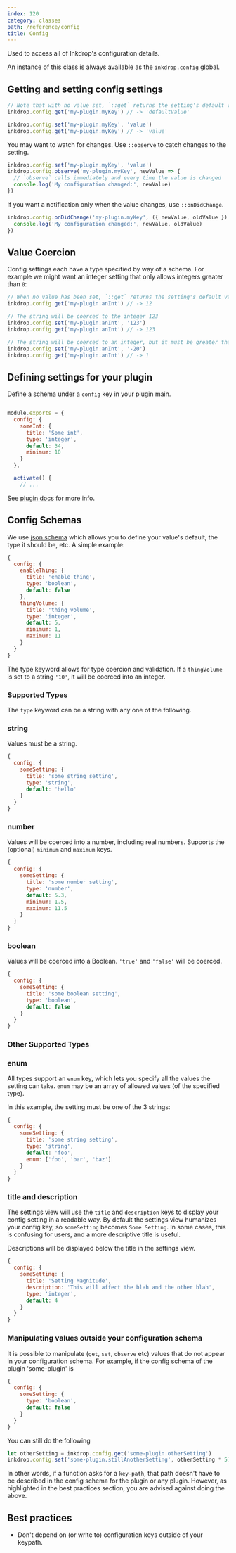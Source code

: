 ```yaml
---
index: 120
category: classes
path: /reference/config
title: Config
---
```


Used to access all of Inkdrop's configuration details.

An instance of this class is always available as the `inkdrop.config` global.

## Getting and setting config settings

```js
// Note that with no value set, `::get` returns the setting's default value.
inkdrop.config.get('my-plugin.myKey') // -> 'defaultValue'

inkdrop.config.set('my-plugin.myKey', 'value')
inkdrop.config.get('my-plugin.myKey') // -> 'value'
```

You may want to watch for changes. Use `::observe` to catch changes to the setting.

```js
inkdrop.config.set('my-plugin.myKey', 'value')
inkdrop.config.observe('my-plugin.myKey', newValue => {
  // `observe` calls immediately and every time the value is changed
  console.log('My configuration changed:', newValue)
})
```

If you want a notification only when the value changes, use `::onDidChange`.

```js
inkdrop.config.onDidChange('my-plugin.myKey', ({ newValue, oldValue }) => {
  console.log('My configuration changed:', newValue, oldValue)
})
```

## Value Coercion

Config settings each have a type specified by way of a schema.
For example we might want an integer setting that only allows integers greater than `0`:

```js
// When no value has been set, `::get` returns the setting's default value
inkdrop.config.get('my-plugin.anInt') // -> 12

// The string will be coerced to the integer 123
inkdrop.config.set('my-plugin.anInt', '123')
inkdrop.config.get('my-plugin.anInt') // -> 123

// The string will be coerced to an integer, but it must be greater than 0, so is set to 1
inkdrop.config.set('my-plugin.anInt', '-20')
inkdrop.config.get('my-plugin.anInt') // -> 1
```

## Defining settings for your plugin

Define a schema under a `config` key in your plugin main.

```js

module.exports = {
  config: {
    someInt: {
      title: 'Some int',
      type: 'integer',
      default: 34,
      minimum: 10
    }
  },

  activate() {
    // ...
```

See [plugin docs](/manual/plugin-word-count) for more info.

## Config Schemas

We use [json schema](http://json-schema.org/) which allows you to define your value's default, the type it should be, etc. A simple example:

```js
{
  config: {
    enableThing: {
      title: 'enable thing',
      type: 'boolean',
      default: false
    },
    thingVolume: {
      title: 'thing volume',
      type: 'integer',
      default: 5,
      minimum: 1,
      maximum: 11
    }
  }
}
```

The type keyword allows for type coercion and validation.
If a `thingVolume` is set to a string `'10'`, it will be coerced into an integer.

### Supported Types

The `type` keyword can be a string with any one of the following.

### string

Values must be a string.

```js
{
  config: {
    someSetting: {
      title: 'some string setting',
      type: 'string',
      default: 'hello'
    }
  }
}
```

### number

Values will be coerced into a number, including real numbers. Supports the (optional) `minimum` and `maximum` keys.

```js
{
  config: {
    someSetting: {
      title: 'some number setting',
      type: 'number',
      default: 5.3,
      minimum: 1.5,
      maximum: 11.5
    }
  }
}
```

### boolean

Values will be coerced into a Boolean.
`'true'` and `'false'` will be coerced.

```js
{
  config: {
    someSetting: {
      title: 'some boolean setting',
      type: 'boolean',
      default: false
    }
  }
}
```

### Other Supported Types

### enum

All types support an `enum` key, which lets you specify all the values the setting can take.
`enum` may be an array of allowed values (of the specified type).

In this example, the setting must be one of the 3 strings:

```js
{
  config: {
    someSetting: {
      title: 'some string setting',
      type: 'string',
      default: 'foo',
      enum: ['foo', 'bar', 'baz']
    }
  }
}
```

### title and description

The settings view will use the `title` and `description` keys to display your config setting in a readable way.
By default the settings view humanizes your config key, so `someSetting` becomes `Some Setting`.
In some cases, this is confusing for users, and a more descriptive title is useful.

Descriptions will be displayed below the title in the settings view.

```js
{
  config: {
    someSetting: {
      title: 'Setting Magnitude',
      description: 'This will affect the blah and the other blah',
      type: 'integer',
      default: 4
    }
  }
}
```

### Manipulating values outside your configuration schema

It is possible to manipulate (`get`, `set`, `observe` etc) values that do not appear in your configuration schema. For example, if the config schema of the plugin 'some-plugin' is

```js
{
  config: {
    someSetting: {
      type: 'boolean',
      default: false
    }
  }
}
```

You can still do the following

```js
let otherSetting = inkdrop.config.get('some-plugin.otherSetting')
inkdrop.config.set('some-plugin.stillAnotherSetting', otherSetting * 5)
```

In other words, if a function asks for a `key-path`, that path doesn't have to be described in the config schema for the plugin or any plugin.
However, as highlighted in the best practices section, you are advised against doing the above.

## Best practices

- Don't depend on (or write to) configuration keys outside of your keypath.
